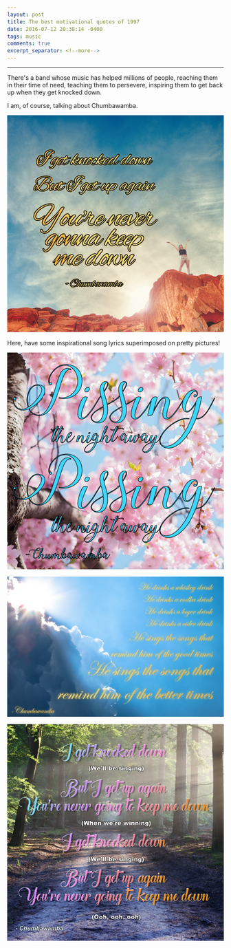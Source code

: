 ```yaml
---
layout: post
title: The best motivational quotes of 1997 
date: 2016-07-12 20:38:14 -0400
tags: music
comments: true
excerpt_separator: <!--more-->
---
```

<hr class="music">
There's a band whose music has helped millions of people, reaching them in their time of need, teaching them to persevere, inspiring them to get back up when they get knocked down.

I am, of course, talking about Chumbawamba.

![Inspirational Chumbawamba song lyrics](/assets/chumba1.png)

Here, have some inspirational song lyrics superimposed on pretty pictures!

<!--more-->

![Inspirational Chumbawamba song lyrics](/assets/chumba2.png)

![Inspirational Chumbawamba song lyrics](/assets/chumba3.png)

![Inspirational Chumbawamba song lyrics](/assets/chumba4.png)


<body class="music"></body>
